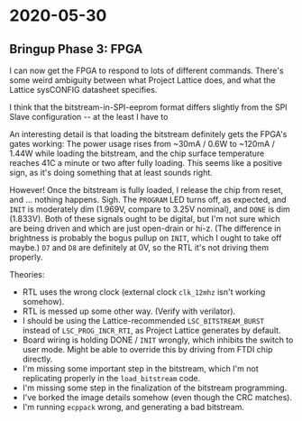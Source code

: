 # 2020-05-30

## Bringup Phase 3: FPGA

I can now get the FPGA to respond to lots of different commands.  There's some weird ambiguity between what Project Lattice does, and what the Lattice sysCONFIG datasheet specifies.  

I think that the bitstream-in-SPI-eeprom format differs slightly from the SPI Slave configuration -- at the least I have to 



An interesting detail is that loading the bitstream definitely gets the FPGA's gates working: The power usage rises from ~30mA / 0.6W to ~120mA / 1.44W while loading the bitstream, and the chip surface temperature reaches 41C a minute or two after fully loading.  This seems like a positive sign, as it's doing something that at least sounds right.

However!  Once the bitstream is fully loaded, I release the chip from reset, and ... nothing happens.  Sigh.  The `PROGRAM` LED turns off, as expected, and `INIT` is moderately dim (1.969V, compare to 3.25V nominal), and `DONE` is dim (1.833V).  Both of these signals ought to be digital, but I'm not sure which are being driven and which are just open-drain or hi-z.  (The difference in brightness is probably the bogus pullup on `INIT`, which I ought to take off maybe.)  `D7` and `D8` are definitely at 0V, so the RTL it's not driving them properly.

Theories:

* RTL uses the wrong clock (external clock `clk_12mhz` isn't working somehow).
* RTL is messed up some other way. (Verify with verilator).
* I should be using the Lattice-recommended `LSC_BITSTREAM_BURST` instead of `LSC_PROG_INCR_RTI`, as Project Lattice generates by default.
* Board wiring is holding DONE / `INIT` wrongly, which inhibits the switch to user mode.  Might be able to override this by driving from FTDI chip directly.
* I'm missing some important step in the bitstream, which I'm not replicating properly in the `load_bitstream` code.
* I'm missing some step in the finalization of the bitstream programming.
* I've borked the image details somehow (even though the CRC matches).
* I'm running `ecppack` wrong, and generating a bad bitstream.
